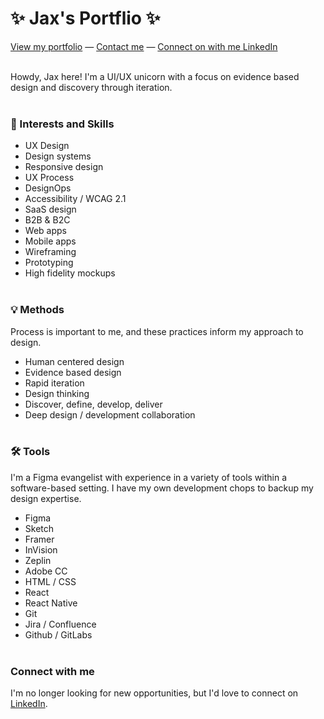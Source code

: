 # ✨ Jax's Portflio ✨

[View my portfolio](https://jax.works/) — [Contact me](hello@jax.works) — [Connect on with me LinkedIn](https://www.linkedin.com/in/jaxengel/)
<br/><br/>

Howdy, Jax here! I'm a UI/UX unicorn with a focus on evidence based design and discovery through iteration.
<br/><br/>

### 🎯 Interests and Skills
* UX Design
* Design systems
* Responsive design
* UX Process
* DesignOps
* Accessibility / WCAG 2.1
* SaaS design
* B2B & B2C
* Web apps
* Mobile apps
* Wireframing
* Prototyping
* High fidelity mockups
<br/><br/>

### 💡 Methods
Process is important to me, and these practices inform my approach to design.

* Human centered design
* Evidence based design
* Rapid iteration
* Design thinking
* Discover, define, develop, deliver
* Deep design / development collaboration
<br/><br/>

### 🛠️ Tools
I'm a Figma evangelist with experience in a variety of tools within a software-based setting. I have my own development chops to backup my design expertise. 

* Figma
* Sketch
* Framer
* InVision
* Zeplin
* Adobe CC
* HTML / CSS
* React 
* React Native
* Git
* Jira / Confluence
* Github / GitLabs
<br/><br/>

### Connect with me
I'm no longer looking for new opportunities, but I'd love to connect on [LinkedIn](https://www.linkedin.com/in/jaxengel/).
